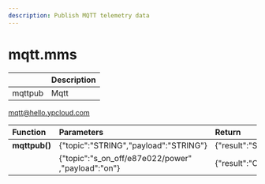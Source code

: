 ```yaml
---
description: Publish MQTT telemetry data
---
```


# mqtt.mms

|  | Description |
| :--- | :--- |
| mqttpub | Mqtt |

mqtt@hello.ypcloud.com

| Function | Parameters | Return |
| :--- | :--- | :--- |
| **mqttpub\(\)** | {"topic":"STRING","payload":"STRING"} | {"result":"STRING"} |
|  | {"topic":"s\_on\_off/e87e022/power" ,"payload":"on"} | {"result":"OK"} |

